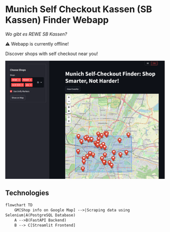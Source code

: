 # Munich Self Checkout Kassen (SB Kassen) Finder Webapp

*Wo gibt es REWE SB Kassen?*

⚠️ Webapp is currently offline!

Discover shops with self checkout near you!

![snippet](https://github.com/yinyingip/sb-kassen-app/blob/main/snippet_with_shops.png)

## Technologies
```mermaid
flowchart TD
    GM[Shop info on Google Map] -->|Scraping data using Selenium|A(PostgreSQL Database)
    A -->B(FastAPI Backend)
    B --> C[Streamlit Frontend]
```
